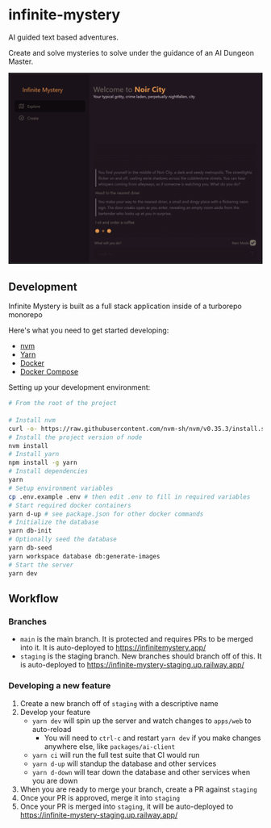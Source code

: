 # infinite-mystery

AI guided text based adventures.

Create and solve mysteries to solve under the guidance of an AI Dungeon Master.

![infinite-mystery-text-adventure-interface](images/infinite-mystery-text-adventure.png)

## Development

Infinite Mystery is built as a full stack application inside of a turborepo monorepo

Here's what you need to get started developing:

- [nvm](https://github.com/nvm-sh/nvm)
- [Yarn](https://yarnpkg.com/)
- [Docker](https://www.docker.com/)
- [Docker Compose](https://docs.docker.com/compose/)

Setting up your development environment:

```bash
# From the root of the project

# Install nvm
curl -o- https://raw.githubusercontent.com/nvm-sh/nvm/v0.35.3/install.sh | bash
# Install the project version of node
nvm install
# Install yarn
npm install -g yarn
# Install dependencies
yarn
# Setup environment variables
cp .env.example .env # then edit .env to fill in required variables
# Start required docker containers
yarn d-up # see package.json for other docker commands
# Initialize the database
yarn db-init
# Optionally seed the database
yarn db-seed
yarn workspace database db:generate-images
# Start the server
yarn dev
```

## Workflow

### Branches

- `main` is the main branch. It is protected and requires PRs to be merged into it. It is auto-deployed to https://infinitemystery.app/
- `staging` is the staging branch. New branches should branch off of this. It is auto-deployed to https://infinite-mystery-staging.up.railway.app/

### Developing a new feature

1. Create a new branch off of `staging` with a descriptive name
2. Develop your feature
   - `yarn dev` will spin up the server and watch changes to `apps/web` to auto-reload
     - You will need to `ctrl-c` and restart `yarn dev` if you make changes anywhere else, like `packages/ai-client`
   - `yarn ci` will run the full test suite that CI would run
   - `yarn d-up` will standup the database and other services
   - `yarn d-down` will tear down the database and other services when you are down
3. When you are ready to merge your branch, create a PR against `staging`
4. Once your PR is approved, merge it into `staging`
5. Once your PR is merged into `staging`, it will be auto-deployed to https://infinite-mystery-staging.up.railway.app/
